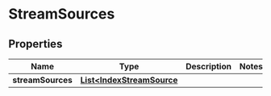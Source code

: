 
# StreamSources

## Properties
Name | Type | Description | Notes
------------ | ------------- | ------------- | -------------
**streamSources** | [**List&lt;IndexStreamSource**](IndexStreamSource.md) |  | 



